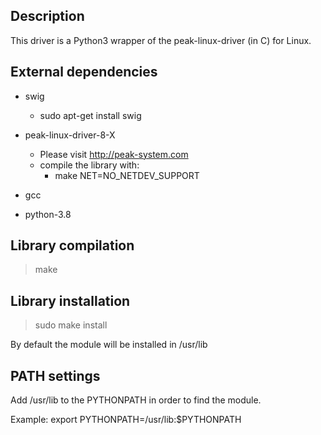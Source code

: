 Description
-----------

This driver is a Python3 wrapper of the  peak-linux-driver (in C) for Linux.


External dependencies
---------------------

- swig

  - sudo apt-get install swig

- peak-linux-driver-8-X

  - Please visit http://peak-system.com
  - compile the library with:
    - make NET=NO_NETDEV_SUPPORT

- gcc
- python-3.8


Library compilation
-------------------

> make


Library installation
--------------------

> sudo make install

By default the module will be installed in /usr/lib


PATH settings
-------------

Add /usr/lib to the PYTHONPATH in order to find the module.

Example: export PYTHONPATH=/usr/lib:$PYTHONPATH


